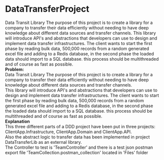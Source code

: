 # DataTransferProject
Data Transit Library The purpose of this project is to create a library for a company to transfer their data efficiently without needing to have deep knowledge about different data sources and transfer channels. This library will introduce API's and abstractions that developers can use to design and implement data transfer infrastructures. The client wants to start the first phase by reading bulk data, 500,000 records from a random generated excel file and adding to a Redis database, in the second phase the loaded data should import to a SQL database. this process should be multithreaded and of course as fast as possible.
<br /><b>Problem:</b>
    <br />Data Transit Library The purpose of this project is to create a library for a company to transfer their data efficiently without needing to have deep knowledge about different data sources and transfer channels.
    <br />This library will introduce API's and abstractions that developers can use to design and implement data transfer infrastructures. The client wants to start the first phase by reading bulk data, 500,000 records from a random generated excel file and adding to a Redis database, in the second phase the loaded data should import to a SQL database.
    this process should be multithreaded and of course as fast as possible.
<br /><b>Explanation</b>
    <br />This three different parts of a DDD project have been put in three projects: ClientApp.Infrastructure, ClientApp.Domain and ClientApp.API.
    <br />Also the abstract logic to transfer data has been implemented in project DataTransferLib as an external library.
    <br />The Controller to test is 'TeamController' and there is a test json postman export file 'TeamCollection.postman_collection' located in 'Files' folder
    <br />
